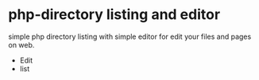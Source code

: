 php-directory listing and editor
==============================

simple php directory listing with simple editor for edit your files and pages on web.

- Edit 
- list
